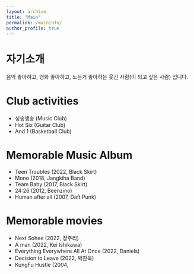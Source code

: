 ```yaml
---
layout: archive
title: "Main"
permalink: /maininfo/
author_profile: true
---
```


자기소개
======
음악 좋아하고, 영화 좋아하고, 노는거 좋아하는
웃긴 사람(이 되고 싶은 사람) 입니다.


Club activities
======
* 싱송생송 (Music Club)
* Hot Six (Guitar Club)
* And 1 (Basketball Club)

Memorable Music Album
======
* Teen Troubles (2022, Black Skirt)
* Mono (2018, Jangkiha Band)
* Team Baby (2017, Black Skirt)
* 24:26 (2012, Beenzino)
* Human after all (2007, Daft Punk)

Memorable movies
======
* Next Sohee (2022, 정주리)
* A man (2022, Kei Ishikawa)
* Everything Everywhere All At Once (2022, Daniels)
* Decision to Leave (2022, 박찬욱)
* KungFu Hustle (2004, 
